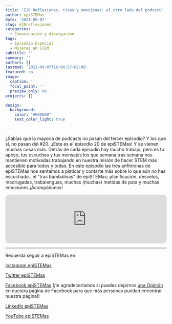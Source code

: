 ```yaml
---
title: 'E20 Reflexiones, risas y emociones: el otro lado del podcast'
author: epiSTEMas
date: '2021-09-07'
slug: e20reflexiones
categories:
  - Comunicación y divulgación
tags:
  - Episodio Especial
  - Mujeres en STEM
subtitle: ''
summary: ''
authors: []
lastmod: '2021-09-07T16:04:57+02:00'
featured: no
image:
  caption: ''
  focal_point: ''
  preview_only: no
projects: []

design:
  background:
    color: "#000000"
    text_color_light: true

---
```


¿Sabías que la mayoría de podcasts no pasan del tercer episodio? Y los que sí, no pasan del #20...¡Este es el episodio 20 de epiSTEMas! Y se vienen muchas cosas más. Detrás de cada episodio hay mucho trabajo, pero es tu apoyo, tus escuchas y tus mensajes los que semana tras semana nos mantienen motivadas trabajando en nuestra misión de hacer STEM más accesible para todos y todas.  En este episodio las tres anfitrionas de epiSTEMas nos sentamos a platicar y contarte más sobre lo que aún no has escuchado...el "tras bambalinas" de epiSTEMas: planificación, desvelos, madrugadas, trabalenguas, muchas (muchas) metidas de pata y muchas emociones ¡Acompáñanos!

<iframe style="border-radius:12px" src="https://open.spotify.com/embed/episode/49pxnagK4kwzga9gFHTGLc?utm_source=generator&theme=0" width="100%" height="152" frameBorder="0" allowfullscreen="" allow="autoplay; clipboard-write; encrypted-media; fullscreen; picture-in-picture" loading="lazy"></iframe>


- - - - -

Recuerda seguir a epiSTEMas en:

[Instagram epiSTEMas](https://www.instagram.com/epistemas/)  

[Twitter epiSTEMas](https://twitter.com/epiSTEMas_Pod)

[Facebook epiSTEMas](https://www.facebook.com/epiSTEMasPod) (¡te agradeceríamos si puedes dejarnos [una Opinión](https://www.facebook.com/epiSTEMasPod/reviews/) en nuestra página de Facebook para que más personas puedan encontrar nuestra página!)

[LinkedIn epiSTEMas](https://www.linkedin.com/company/epistemas-podcast/)

[YouTube epiSTEMas](https://www.youtube.com/@epistemaspodcast)